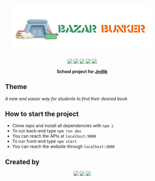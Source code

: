 <div align="center">
 <a href="bgs.jedlik.eu/bazarbunker"><img src="https://raw.githubusercontent.com/farkaslevente/14AA-D-BazarBunker/main/MobilApp/Resources/Images/smalllogo.png" width="450"/></a> 

<a href="https://react.dev/"><img src="https://simpleicons.org/icons/react.svg" width="60" margin=10></a>
<a href="https://www.mysql.com/"><img src="https://simpleicons.org/icons/mysql.svg" width=60></a>
<a href="https://nodejs.org/en"><img src="https://simpleicons.org/icons/nodedotjs.svg" width=60></a>
<a href="https://github.com/"><img src="https://simpleicons.org/icons/github.svg" width=60></a>
<a href="https://dotnet.microsoft.com/en-us/apps/maui"><img src="https://simpleicons.org/icons/dotnet.svg" width=60></a>

**School project for <a href="https://jedlik.eu">Jedlik</a>**
</div>

## Theme

_A new and easier way for students to find their desired book_

## How to start the project

 - Clone repo and install all dependencies with `npm i`
 - To run back-end type `npm run dev`
 - You can reach the APIs at `localhost:9000`
 - To run front-end type `npm start`
 - You can reach the website through `localhost:3000`
  
## Created by

<div align="center">
<a href="https://github.com/farkaslevente"><img src="https://avatars.githubusercontent.com/u/62425103?v=4" width="100"></a>
<a href="https://github.com/markobence"><img src="https://avatars.githubusercontent.com/u/62424891?s=400&v=4" width="100"></a>
<a href="https://github.com/danielparraghy"><img src="https://avatars.githubusercontent.com/u/144997405?v=4" width="100"></a>
</div>


